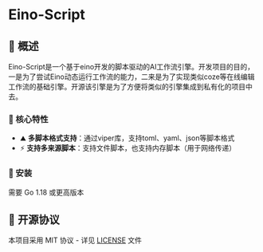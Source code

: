 # Eino-Script

## 🚀 概述

Eino-Script是一个基于eino开发的脚本驱动的AI工作流引擎。开发项目的目的，一是为了尝试Eino动态运行工作流的能力，二来是为了实现类似coze等在线编辑工作流的基础引擎。开源该引擎是为了方便将类似的引擎集成到私有化的项目中去。

### 🌟 核心特性

 - ⛰️ **多脚本格式支持**：通过viper库，支持toml、yaml、json等脚本格式
 - ⚡️ **支持多来源脚本**：支持文件脚本，也支持内存脚本（用于网络传递）

### 🥔 安装

需要 Go 1.18 或更高版本

## 🍉 开源协议

本项目采用 MIT 协议 - 详见 [LICENSE](LICENSE) 文件
